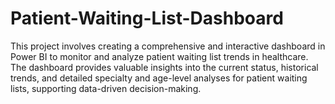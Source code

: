 # Patient-Waiting-List-Dashboard
This project involves creating a comprehensive and interactive dashboard in Power BI to monitor and analyze patient waiting list trends in healthcare. The dashboard provides valuable insights into the current status, historical trends, and detailed specialty and age-level analyses for patient waiting lists, supporting data-driven decision-making.
